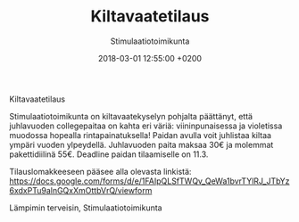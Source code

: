 ﻿---
layout: post
title: Kiltavaatetilaus
date: 2018-03-01 12:55:00 +0200
language: fin
author: Stimulaatiotoimikunta
categories: pääuutiset kulttuuri AS
---
Kiltavaatetilaus

Stimulaatiotoimikunta on kiltavaatekyselyn pohjalta päättänyt, että juhlavuoden collegepaitaa on kahta eri väriä: viininpunaisessa ja violetissa muodossa hopealla rintapainatuksella!
Paidan avulla voit juhlistaa kiltaa ympäri vuoden ylpeydellä.
Juhlavuoden paita maksaa 30€ ja molemmat pakettidiilinä 55€.
Deadline paidan tilaamiselle on 11.3.

Tilauslomakkeeseen pääsee alla olevasta linkistä:
https://docs.google.com/forms/d/e/1FAIpQLSfTWQv_QeWa1bvrTYlRJ_JTbYz6xdxPTu9alnGQxXmOttbVrQ/viewform

Lämpimin terveisin,
Stimulaatiotoimikunta
